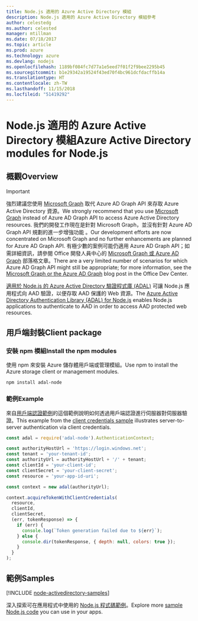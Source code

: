 ```yaml
---
title: Node.js 適用的 Azure Active Directory 模組
description: Node.js 適用的 Azure Active Directory 模組參考
author: celestedg
ms.author: celested
manager: mtillman
ms.date: 07/18/2017
ms.topic: article
ms.prod: azure
ms.technology: azure
ms.devlang: nodejs
ms.openlocfilehash: 1189bf084fc7d77a1e5eed7f01f2f9bee2295b45
ms.sourcegitcommit: b1e29342a19524f43ed70f4bc961dcfdacffb14a
ms.translationtype: HT
ms.contentlocale: zh-TW
ms.lasthandoff: 11/15/2018
ms.locfileid: "51419292"
---
```

# <a name="azure-active-directory-modules-for-nodejs"></a><span data-ttu-id="e2720-103">Node.js 適用的 Azure Active Directory 模組</span><span class="sxs-lookup"><span data-stu-id="e2720-103">Azure Active Directory modules for Node.js</span></span>

## <a name="overview"></a><span data-ttu-id="e2720-104">概觀</span><span class="sxs-lookup"><span data-stu-id="e2720-104">Overview</span></span>

> [!IMPORTANT]
> <span data-ttu-id="e2720-105">強烈建議您使用 [Microsoft Graph](https://graph.microsoft.io/) 取代 Azure AD Graph API 來存取 Azure Active Directory 資源。</span><span class="sxs-lookup"><span data-stu-id="e2720-105">We strongly recommend that you use [Microsoft Graph](https://graph.microsoft.io/) instead of Azure AD Graph API to access Azure Active Directory resources.</span></span> <span data-ttu-id="e2720-106">我們的開發工作現在是針對 Microsoft Graph，並沒有針對 Azure AD Graph API 規劃的進一步增強功能 。</span><span class="sxs-lookup"><span data-stu-id="e2720-106">Our development efforts are now concentrated on Microsoft Graph and no further enhancements are planned for Azure AD Graph API.</span></span> <span data-ttu-id="e2720-107">有極少數的案例可能仍適用 Azure AD Graph API；如需詳細資訊，請參閱 Office 開發人員中心的 [Microsoft Graph 或 Azure AD Graph](https://dev.office.com/blogs/microsoft-graph-or-azure-ad-graph) 部落格文章。</span><span class="sxs-lookup"><span data-stu-id="e2720-107">There are a very limited number of scenarios for which Azure AD Graph API might still be appropriate; for more information, see the [Microsoft Graph or the Azure AD Graph](https://dev.office.com/blogs/microsoft-graph-or-azure-ad-graph) blog post in the Office Dev Center.</span></span>

<span data-ttu-id="e2720-108">[適用於 Node.js 的 Azure Active Directory 驗證程式庫 (ADAL)](https://www.npmjs.com/package/adal-node) 可讓 Node.js 應用程式向 AAD 驗證，以便存取 AAD 保護的 Web 資源。</span><span class="sxs-lookup"><span data-stu-id="e2720-108">The [Azure Active Directory Authentication Library (ADAL) for Node.js](https://www.npmjs.com/package/adal-node) enables Node.js applications to authenticate to AAD in order to access AAD protected web resources.</span></span>

## <a name="client-package"></a><span data-ttu-id="e2720-109">用戶端封裝</span><span class="sxs-lookup"><span data-stu-id="e2720-109">Client package</span></span>

### <a name="install-the-npm-modules"></a><span data-ttu-id="e2720-110">安裝 npm 模組</span><span class="sxs-lookup"><span data-stu-id="e2720-110">Install the npm modules</span></span>

<span data-ttu-id="e2720-111">使用 npm 來安裝 Azure 儲存體用戶端或管理模組。</span><span class="sxs-lookup"><span data-stu-id="e2720-111">Use npm to install the Azure storage client or management modules.</span></span>

```bash
npm install adal-node
```   

### <a name="example"></a><span data-ttu-id="e2720-112">範例</span><span class="sxs-lookup"><span data-stu-id="e2720-112">Example</span></span>

<span data-ttu-id="e2720-113">來自[用戶端認證範例](https://github.com/MSOpenTech/azure-activedirectory-library-for-nodejs/blob/master/sample/client-credentials-sample.js)的這個範例說明如何透過用戶端認證進行伺服器對伺服器驗證。</span><span class="sxs-lookup"><span data-stu-id="e2720-113">This example from the [client credentials sample](https://github.com/MSOpenTech/azure-activedirectory-library-for-nodejs/blob/master/sample/client-credentials-sample.js) illustrates server-to-server authentication via client credentials.</span></span>

```javascript
const adal = require('adal-node').AuthenticationContext;

const authorityHostUrl = 'https://login.windows.net';
const tenant = 'your-tenant-id';
const authorityUrl = authorityHostUrl + '/' + tenant;
const clientId = 'your-client-id';
const clientSecret = 'your-client-secret';
const resource = 'your-app-id-uri';

const context = new adal(authorityUrl);

context.acquireTokenWithClientCredentials(
  resource,
  clientId,
  clientSecret,
  (err, tokenResponse) => {
    if (err) {
      console.log(`Token generation failed due to ${err}`);
    } else {
      console.dir(tokenResponse, { depth: null, colors: true });
    }
  }
);
```

## <a name="samples"></a><span data-ttu-id="e2720-114">範例</span><span class="sxs-lookup"><span data-stu-id="e2720-114">Samples</span></span>

[!INCLUDE [node-activedirectory-samples](../docs-ref-conceptual/includes/activedirectory-samples.md)]

<span data-ttu-id="e2720-115">深入探索可在應用程式中使用的 [Node.js 程式碼範例](https://azure.microsoft.com/resources/samples/?platform=nodejs)。</span><span class="sxs-lookup"><span data-stu-id="e2720-115">Explore more [sample Node.js code](https://azure.microsoft.com/resources/samples/?platform=nodejs) you can use in your apps.</span></span>
